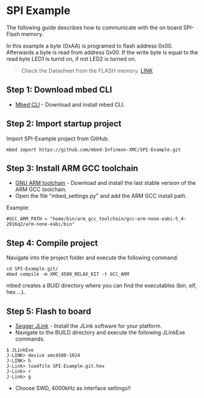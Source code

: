 # SPI Example

The following guide describes how to communicate with the on board SPI-Flash memory.

In this example a byte (0xAA) is programed to flash address 0x00. Afterwards a byte is read from address 0x00.
If the write byte is equal to the read byte LED1 is turnd on, if not LED2 is turned on.

> Check the Datasheet from the FLASH memory. [LINK](http://www.mouser.com/ds/2/100/002-00650_S25FL032P_32-Mbit_3.0_V_Flash_Memory_Dat-933047.pdf)

## Step 1: Download mbed CLI

* [Mbed CLI](https://docs.mbed.com/docs/mbed-os-handbook/en/latest/dev_tools/cli/#installing-mbed-cli) - Download and install mbed CLI.

## Step 2: Import startup project

Import SPI-Example project from GitHub.

```
mbed import https://github.com/mbed-Infineon-XMC/SPI-Example.git
```

## Step 3: Install ARM GCC toolchain

* [GNU ARM toolchain](https://launchpad.net/gcc-arm-embedded) - Download and install the last stable version of the ARM GCC toolchain.
* Open the file "mbed_settings.py" and add the ARM GCC install path.

Example:
```
#GCC_ARM_PATH = "home/bin/arm_gcc_toolchain/gcc-arm-none-eabi-5_4-2016q2/arm-none-eabi/bin"
```
## Step 4: Compile project

Navigate into the project folder and execute the following command:
```
cd SPI-Example.git/
mbed compile -m XMC_4500_RELAX_KIT -t GCC_ARM
```
mbed creates a BUID directory where you can find the executables (bin, elf, hex ...).

## Step 5: Flash to board

* [Segger JLink](https://www.segger.com/downloads/jlink) - Install the JLink software for your platform.
* Navigate to the BUILD directory and execute the following JLinkExe commands.
```
$ JLinkExe
J-LINK> device xmc4500-1024
J-LINK> h
J-Link> loadfile SPI-Example.git.hex
J-Link> r
J-Link> g
```
* Choose SWD, 4000kHz as interface settings!!
